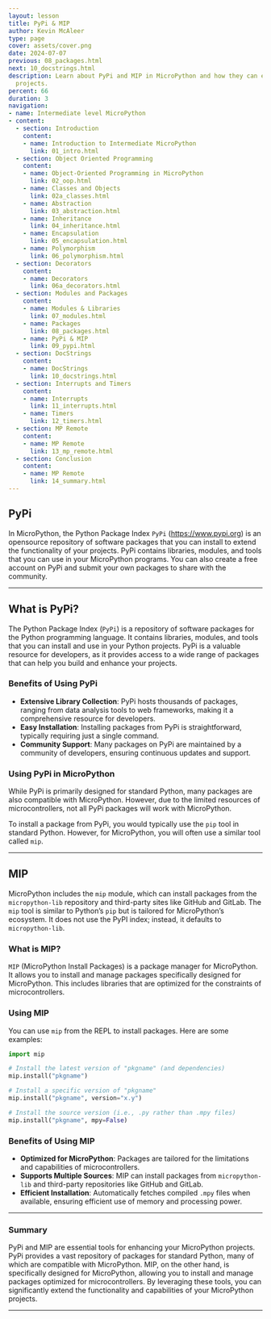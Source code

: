 ```yaml
---
layout: lesson
title: PyPi & MIP
author: Kevin McAleer
type: page
cover: assets/cover.png
date: 2024-07-07
previous: 08_packages.html
next: 10_docstrings.html
description: Learn about PyPi and MIP in MicroPython and how they can enhance your
  projects.
percent: 66
duration: 3
navigation:
- name: Intermediate level MicroPython
- content:
  - section: Introduction
    content:
    - name: Introduction to Intermediate MicroPython
      link: 01_intro.html
  - section: Object Oriented Programming
    content:
    - name: Object-Oriented Programming in MicroPython
      link: 02_oop.html
    - name: Classes and Objects
      link: 02a_classes.html
    - name: Abstraction
      link: 03_abstraction.html
    - name: Inheritance
      link: 04_inheritance.html
    - name: Encapsulation
      link: 05_encapsulation.html
    - name: Polymorphism
      link: 06_polymorphism.html
  - section: Decorators
    content:
    - name: Decorators
      link: 06a_decorators.html
  - section: Modules and Packages
    content:
    - name: Modules & Libraries
      link: 07_modules.html
    - name: Packages
      link: 08_packages.html
    - name: PyPi & MIP
      link: 09_pypi.html
  - section: DocStrings
    content:
    - name: DocStrings
      link: 10_docstrings.html
  - section: Interrupts and Timers
    content:
    - name: Interrupts
      link: 11_interrupts.html
    - name: Timers
      link: 12_timers.html
  - section: MP Remote
    content:
    - name: MP Remote
      link: 13_mp_remote.html
  - section: Conclusion
    content:
    - name: MP Remote
      link: 14_summary.html
---
```



## PyPi

In MicroPython, the Python Package Index `PyPi` (<https://www.pypi.org>) is an opensource repository of software packages that you can install to extend the functionality of your projects. PyPi contains libraries, modules, and tools that you can use in your MicroPython programs. You can also create a free account on PyPi and submit your own packages to share with the community.

---

## What is PyPi?

The Python Package Index (`PyPi`) is a repository of software packages for the Python programming language. It contains libraries, modules, and tools that you can install and use in your Python projects. PyPi is a valuable resource for developers, as it provides access to a wide range of packages that can help you build and enhance your projects.

### Benefits of Using PyPi

- **Extensive Library Collection**: PyPi hosts thousands of packages, ranging from data analysis tools to web frameworks, making it a comprehensive resource for developers.
- **Easy Installation**: Installing packages from PyPi is straightforward, typically requiring just a single command.
- **Community Support**: Many packages on PyPi are maintained by a community of developers, ensuring continuous updates and support.

### Using PyPi in MicroPython

While PyPi is primarily designed for standard Python, many packages are also compatible with MicroPython. However, due to the limited resources of microcontrollers, not all PyPi packages will work with MicroPython.

To install a package from PyPi, you would typically use the `pip` tool in standard Python. However, for MicroPython, you will often use a similar tool called `mip`.

---

## MIP

MicroPython includes the `mip` module, which can install packages from the `micropython-lib` repository and third-party sites like GitHub and GitLab. The `mip` tool is similar to Python’s `pip` but is tailored for MicroPython’s ecosystem. It does not use the PyPI index; instead, it defaults to `micropython-lib`.

### What is MIP?

`MIP` (MicroPython Install Packages) is a package manager for MicroPython. It allows you to install and manage packages specifically designed for MicroPython. This includes libraries that are optimized for the constraints of microcontrollers.

### Using MIP

You can use `mip` from the REPL to install packages. Here are some examples:

```python
import mip

# Install the latest version of "pkgname" (and dependencies)
mip.install("pkgname")

# Install a specific version of "pkgname"
mip.install("pkgname", version="x.y")

# Install the source version (i.e., .py rather than .mpy files)
mip.install("pkgname", mpy=False)
```

### Benefits of Using MIP

- **Optimized for MicroPython**: Packages are tailored for the limitations and capabilities of microcontrollers.
- **Supports Multiple Sources**: MIP can install packages from `micropython-lib` and third-party repositories like GitHub and GitLab.
- **Efficient Installation**: Automatically fetches compiled `.mpy` files when available, ensuring efficient use of memory and processing power.

---

### Summary

PyPi and MIP are essential tools for enhancing your MicroPython projects. PyPi provides a vast repository of packages for standard Python, many of which are compatible with MicroPython. MIP, on the other hand, is specifically designed for MicroPython, allowing you to install and manage packages optimized for microcontrollers. By leveraging these tools, you can significantly extend the functionality and capabilities of your MicroPython projects.

---
